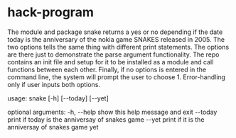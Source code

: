 # hack-program

The module and package snake returns a yes or no depending if the date today is the anniversary of the nokia game SNAKES released in 2005.
The two options tells the same thing with different print statements. The options are there just to demonstrate the parse argument functionality.
The repo contains an init file and setup for it to be installed as a module and call functions between each other. 
Finally, if no options is entered in the command line, the system will prompt the user to choose 1.
Error-handling only if user inputs both options.



usage: snake [-h] [--today] [--yet]

optional arguments:
  -h, --help  show this help message and exit
  --today     print if today is the anniversay of snakes game
  --yet       print if it is the anniversay of snakes game yet
